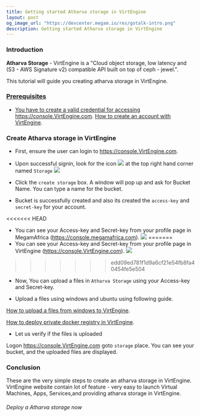 ```yaml
---
title: Getting started Atharva storage in VirtEngine
layout: post
og_image_url: "https://devcenter.megam.io/res/gotalk-intro.png"
description: Getting started Atharva storage in VirtEngine
---
```


### Introduction
**Atharva Storage** - VirtEngine is a "Cloud object storage, low latency and (S3 - AWS Signature v2) compatible API  built on top of ceph - jewel.".

This tutorial will guide you creating atharva storage  in VirtEngine.
<a href="https://console.VirtEngine.com" target="_blank">
 

### Prerequisites

* You have to create a valid credential for accessing https://console.VirtEngine.com. [How to create an account with VirtEngine](https://devcenter.megam.io/2016/05/27/how-to-launch-ubuntu/).

### Create Atharva storage in VirtEngine

* First, ensure the user can login to https://console.VirtEngine.com.

* Upon successful signin, look for the icon
![](https://blog.virtengine.com/content/images/2016/06/storage-1.jpg)
 at the top right hand corner named `Storage`
![](https://blog.virtengine.com/content/images/2016/06/atharva-1.jpg)

* Click the `create storage` box. A window will pop up and ask for Bucket Name. You can type a name for the bucket.

* Bucket is successfully created and also its created the `access-key` and `secret-key` for your account.

<<<<<<< HEAD
* You can see your Access-key and Secret-key from your profile page in MegamAfrica (https://console.megamafrica.com).
![](https://blog.virtengine.com/content/images/2016/06/storage-keys.jpg)
=======
* You can see your Access-key and Secret-key from your profile page in VirtEngine (https://console.VirtEngine.com).
![](https://devcenter.megam.io/content/images/2016/06/storage-keys.jpg)
>>>>>>> edd09ed781f1d9a6cf21e54fb8fa40454fe5e504

* Now, You can upload a files in `Atharva Storage` using your Access-key and Secret-key.

* Upload a files using windows and ubuntu using following guide.

[How to upload a files from windows to VirtEngine](https://devcenter.megam.io/2016/06/16/atharva-ceph-windows/).

[How to deploy private docker registry in VirtEngine](https://devcenter.megam.io/2016/06/10/private-registry-along-with-ceph/).

* Let us verify if the files is uploaded

Logon https://console.VirtEngine.com goto `storage` place. You can see your bucket, and the uploaded files are displayed.

### Conclusion

These are the very simple steps to create an atharva storage in VirtEngine. VirtEngine website contain lot of feature - very easy to launch Virtual Machines, Apps, Services,and providing atharva storage in VirtEngine.

###### Deploy a Atharva storage now

<a href="https://console.VirtEngine.com" target="_blank">
 
